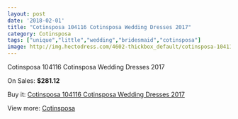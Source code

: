 ```yaml
---
layout: post
date: '2018-02-01'
title: "Cotinsposa 104116 Cotinsposa Wedding Dresses 2017"
category: Cotinsposa
tags: ["unique","little","wedding","bridesmaid","cotinsposa"]
image: http://img.hectodress.com/4602-thickbox_default/cotinsposa-104116-cotinsposa-wedding-dresses-2013.jpg
---
```

Cotinsposa 104116 Cotinsposa Wedding Dresses 2017

On Sales: **$281.12**
<a href="https://www.hectodress.com/cotinsposa/2330-cotinsposa-104116-cotinsposa-wedding-dresses-2013.html"><amp-img layout="responsive" width="600" height="600" src="//img.hectodress.com/4602-thickbox_default/cotinsposa-104116-cotinsposa-wedding-dresses-2013.jpg" alt="Cotinsposa 104116 Cotinsposa Wedding Dresses 2017 0" /></a>
<a href="https://www.hectodress.com/cotinsposa/2330-cotinsposa-104116-cotinsposa-wedding-dresses-2013.html"><amp-img layout="responsive" width="600" height="600" src="//img.hectodress.com/4603-thickbox_default/cotinsposa-104116-cotinsposa-wedding-dresses-2013.jpg" alt="Cotinsposa 104116 Cotinsposa Wedding Dresses 2017 1" /></a>

Buy it: [Cotinsposa 104116 Cotinsposa Wedding Dresses 2017](https://www.hectodress.com/cotinsposa/2330-cotinsposa-104116-cotinsposa-wedding-dresses-2013.html "Cotinsposa 104116 Cotinsposa Wedding Dresses 2017")

View more: [Cotinsposa](https://www.hectodress.com/39-cotinsposa "Cotinsposa")
